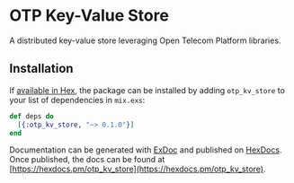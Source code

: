 # OTP Key-Value Store

A distributed key-value store leveraging Open Telecom Platform libraries.

## Installation

If [available in Hex](https://hex.pm/docs/publish), the package can be installed
by adding `otp_kv_store` to your list of dependencies in `mix.exs`:

```elixir
def deps do
  [{:otp_kv_store, "~> 0.1.0"}]
end
```

Documentation can be generated with [ExDoc](https://github.com/elixir-lang/ex_doc)
and published on [HexDocs](https://hexdocs.pm). Once published, the docs can
be found at [https://hexdocs.pm/otp_kv_store](https://hexdocs.pm/otp_kv_store).

